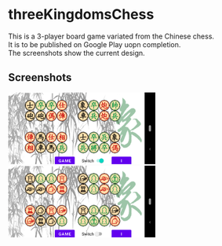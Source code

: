 # threeKingdomsChess
This is a 3-player board game variated from the Chinese chess.<br>
It is to be published on Google Play uopn completion.<br>
The screenshots show the current design.

## Screenshots

<img src="screenshots/screenshot1.png" alt="Screenshot 1" width="300"/> <img src="screenshots/screenshot2.png" alt="Screenshot 2" width="300"/>

